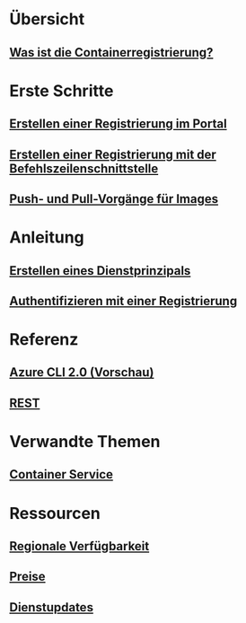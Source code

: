 # Übersicht

## [Was ist die Containerregistrierung?](container-registry-intro.md)

# Erste Schritte
## [Erstellen einer Registrierung im Portal](container-registry-get-started-portal.md)
## [Erstellen einer Registrierung mit der Befehlszeilenschnittstelle](container-registry-get-started-azure-cli.md)
## [Push- und Pull-Vorgänge für Images](container-registry-get-started-docker-cli.md)

# Anleitung

## [Erstellen eines Dienstprinzipals](../azure-resource-manager/resource-group-create-service-principal-portal.md?toc=%2fazure%2fcontainer-registry%2ftoc.json)
## [Authentifizieren mit einer Registrierung](container-registry-authentication.md)

# Referenz

## [Azure CLI 2.0 (Vorschau)](/cli/azure/acr)
## [REST](/rest/api/containerregistry)

# Verwandte Themen

## [Container Service](/azure/container-service/)

# Ressourcen
## [Regionale Verfügbarkeit](https://azure.microsoft.com/regions/services/)
## [Preise](https://azure.microsoft.com/pricing/details/container-registry/)
## [Dienstupdates](https://azure.microsoft.com/en-us/updates/?product=container-registry&updatetype=&platform=)


<!--HONumber=Dec16_HO1-->


